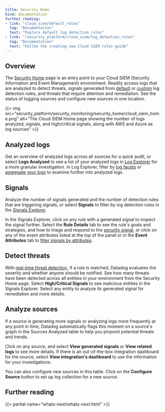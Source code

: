 ```yaml
---
title: Security Home
kind: documentation
further_reading:
- link: "cloud_siem/default_rules"
  tag: "Documentation"
  text: "Explore default log detection rules"
- link: "/security_platform/cloud_siem/log_detection_rules"
  tag: "Documentation"
  text: "Follow the creating new Cloud SIEM rules guide"
---
```


## Overview

The [Security Home][1] page is an entry point to your Cloud SIEM (Security Information and Event Management) environment. Readily access logs that are analyzed to detect threats, signals generated from [default][2] or [custom][3] log detection rules, and threats that require attention and remediation. See the status of logging sources and configure new sources in one location.

{{< img src="security_platform/security_monitoring/security_home/cloud_siem_home.png" alt="The Cloud SIEM Home page showing the number of logs analyzed, signals, and high/critical signals, along with AWS and Azure as log sources" >}}

## Analyzed logs

Get an overview of analyzed logs across all sources for a quick audit, or select **Logs Analyzed** to see a list of your analyzed logs in [Log Explorer][4] for a more granular investigation. In Log Explorer, filter by [log facets][5] or [aggregate your logs][6] to examine further into analyzed logs.

## Signals

Analyze the number of signals generated and the number of detection rules that are triggering signals, or select **Signals** to filter by log detection rules in the [Signals Explorer][7].

In the Signals Explorer, click on any rule with a generated signal to inspect the signal further. Select the **Rule Details** tab to see the rule's goals and strategies, and how to triage and respond to the [security signal][8], or click on any of the event attributes listed at the top of the panel or in the **Event Attributes** tab to [filter signals by attributes][8].

## Detect threats

With [real-time threat detection][9], if a rule is matched, Datadog evaluates the severity and whether anyone should be notified. See how many threats have been detected across all entities in your environment from the Security Home page. Select **High/Critical Signals** to see malicious entities in the Signals Explorer. Select any entity to analyze its generated signal for remediation and more details.

## Analyze sources

If a source is generating more signals or analyzing logs more frequently at any point in time, Datadog automatically flags this moment on a source's graph in the Sources Analyzed table to help you pinpoint potential threats and trends.

Click on any source, and select **View generated signals** or **View related logs** to see more details. If there is an out-of-the-box integration dashboard for the source, select **View integration's dashboard** to use the information for your investigations.

You can also configure new sources in this table. Click on the **Configure Source** button to set up log collection for a new source.

## Further reading

{{< partial name="whats-next/whats-next.html" >}}


[1]: https://app.datadoghq.com/security/homepage
[2]: /security_platform/default_rules/#cat-cloud-siem
[3]: /security_platform/cloud_siem/log_detection_rules
[4]: /logs/explorer/
[5]: /logs/explorer/facets/#overview
[6]: /logs/explorer/group/
[7]: /security_platform/explorer
[8]: /security_platform/explorer#inspect-a-security-signal
[9]: https://www.datadoghq.com/blog/announcing-security-monitoring/#real-time-threat-detection
